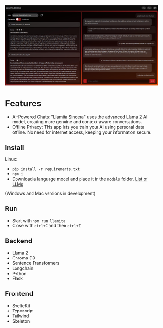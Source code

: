 ![Llamita Sincera App](static/screenshot-llamitasincera.jpg)

# Features

- AI-Powered Chats: "Llamita Sincera" uses the advanced Llama 2 AI model, creating more genuine and context-aware conversations.
- Offline Privacy: This app lets you train your AI using personal data offline. No need for internet access, keeping your information secure.

## Install

Linux:

- `pip install -r requirements.txt`
- `npm i`
- Download a language model and place it in the `models` folder. [List of LLMs](models/README.md)

(Windows and Mac versions in development)

## Run

- Start with `npm run llamita`
- Close with `ctrl+C` and then `ctrl+Z`

## Backend
- Llama 2
- Chroma DB
- Sentence Transformers
- Langchain
- Python
- Flask

## Frontend

- SvelteKit
- Typescript
- Tailwind
- Skeleton
